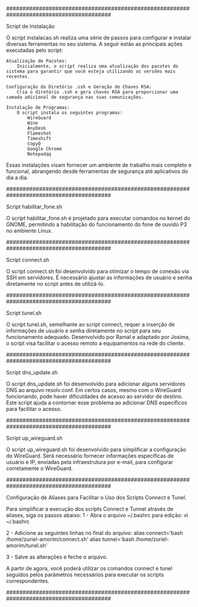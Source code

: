 ########################################################################################

Script de Instalação

O script instalacao.sh realiza uma série de passos para configurar e instalar diversas ferramentas no seu sistema. A seguir estão as principais ações executadas pelo script:

    Atualização de Pacotes:
        Inicialmente, o script realiza uma atualização dos pacotes do sistema para garantir que você esteja utilizando as versões mais recentes.

    Configuração do Diretório .ssh e Geração de Chaves RSA:
        Cria o diretório .ssh e gera chaves RSA para proporcionar uma camada adicional de segurança nas suas comunicações.

    Instalação de Programas:
        O script instala os seguintes programas:
            WireGuard
            Wine
            AnyDesk
            Flameshot
            Timeshift
            CopyQ
            Google Chrome
            Notepadqq

Essas instalações visam fornecer um ambiente de trabalho mais completo e funcional, abrangendo desde ferramentas de segurança até aplicativos do dia a dia.

########################################################################################

Script habilitar_fone.sh

O script habilitar_fone.sh é projetado para executar comandos no kernel do GNOME, permitindo a habilitação do funcionamento do fone de ouvido P3 no ambiente Linux.

########################################################################################

Script connect.sh

O script connect.sh foi desenvolvido para otimizar o tempo de conexão via SSH em servidores. É necessário ajustar as informações de usuário e senha diretamente no script antes de utilizá-lo.


########################################################################################


Script tunel.sh

O script tunel.sh, semelhante ao script connect, requer a inserção de informações de usuário e senha diretamente no script para seu funcionamento adequado. Desenvolvido por Ramal e adaptado por Josima, o script visa facilitar o acesso remoto a equipamentos na rede do cliente.


########################################################################################


Script dns_update.sh

O script dns_update.sh foi desenvolvido para adicionar alguns servidores DNS ao arquivo resolv.conf. Em certos casos, mesmo com o WireGuard funcionando, pode haver dificuldades de acesso ao servidor de destino. Este script ajuda a contornar esse problema ao adicionar DNS específicos para facilitar o acesso.

########################################################################################

Script up_wireguard.sh

O script up_wireguard.sh foi desenvolvido para simplificar a configuração do WireGuard. Será necessário fornecer informações específicas de usuário e IP, enviadas pela infraestrutura por e-mail, para configurar corretamente o WireGuard.

########################################################################################

Configuração de Aliases para Facilitar o Uso dos Scripts Connect e Tunel.

Para simplificar a execução dos scripts Connect e Tunnel através de aliases, siga os passos abaixo:
1 - Abra o arquivo ~/.bashrc para edição:
vi ~/.bashrc

2 - Adicione as seguintes linhas no final do arquivo:
alias connect='bash /home/zuriel-amorim/connect.sh'
alias tunnel='bash /home/zuriel-amorim/tunel.sh'

3 - Salve as alterações e feche o arquivo.

A partir de agora, você poderá utilizar os comandos connect e tunel seguidos pelos parâmetros necessários para executar os scripts correspondentes.

########################################################################################

